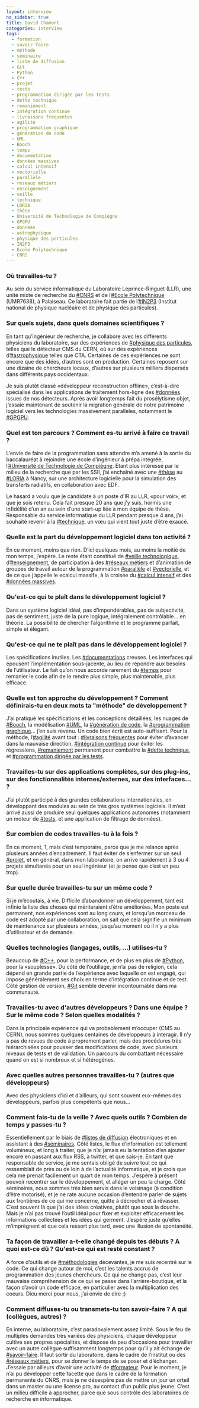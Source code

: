 ```yaml
---
layout: interview
no_sidebar: true
title: David Chamont
categories: interview
tags:
  - formation
  - savoir-faire
  - méthode
  - séminaire
  - liste de diffusion
  - Git
  - Python
  - C++
  - projet
  - tests
  - programmation dirigée par les tests
  - dette technique
  - remaniement
  - intégration continue
  - livraisons fréquentes
  - agilité
  - programmation graphique
  - génération de code
  - UML
  - Booch
  - temps
  - documentation
  - données massives
  - calcul intensif
  - vectorielle
  - parallèle
  - réseaux métiers
  - enseignement
  - veille
  - technique
  - LORIA
  - thèse
  - Université de Technologie de Compiègne
  - GPGPU
  - données
  - astrophysique
  - physique des particules
  - IN2P3
  - Ecole Polytechnique
  - CNRS
---
```

### Où travailles-tu ?

Au sein du service informatique du Laboratoire Leprince-Ringuet (LLR), une unité mixte de recherche du [#CNRS]({{site.url}}/tags/CNRS.html) et de l’[#Ecole Polytechnique]({{site.url}}/tags/Ecole%20Polytechnique.html) (UMR7638), à Palaiseau. Ce laboratoire fait partie de l’[#IN2P3]({{site.url}}/tags/IN2P3.html) (Institut national de physique nucléaire et de physique des particules).

### Sur quels sujets, dans quels domaines scientifiques ?

En tant qu’ingénieur de recherche, je collabore avec les différents physiciens du laboratoire, sur des expériences de [#physique des particules]({{site.url}}/tags/physique%20des%20particules.html), telles que le détecteur CMS du CERN, où sur des expériences d’[#astrophysique]({{site.url}}/tags/astrophysique.html) telles que CTA. Certaines de ces expériences ne sont encore que des idées, d’autres sont en production. Certaines reposent sur une dizaine de chercheurs locaux, d’autres sur plusieurs milliers dispersés dans différents pays occidentaux.

Je suis plutôt classé «développeur reconstruction offline», c’est-à-dire spécialisé dans les applications de traitement hors-ligne des [#données]({{site.url}}/tags/donn%c3%a9es.html) issues de nos détecteurs. Après avoir longtemps fait du prosélytisme objet, j’essaie maintenant de soutenir la migration générale de notre patrimoine logiciel vers les technologies massivement parallèles, notamment le [#GPGPU]({{site.url}}/tags/GPGPU.html).

### Quel est ton parcours ? Comment es-tu arrivé à faire ce travail ?

L’envie de faire de la programmation sans attendre m’a amené à la sortie du baccalauréat à rejoindre une école d’ingénieur à prépa intégrée, l’[#Université de Technologie de Compiègne]({{site.url}}/tags/Universit%c3%a9%20de%20Technologie%20de%20Compi%c3%a8gne.html). Etant plus intéressé par le milieu de la recherche que par les SSII, j’ai enchaîné avec une [#thèse]({{site.url}}/tags/th%c3%a8se.html) au [#LORIA]({{site.url}}/tags/LORIA.html) à Nancy, sur une architecture logicielle pour la simulation des transferts radiatifs, en collaboration avec EDF.

Le hasard a voulu que je candidate à un poste d’IR au LLR, «pour voir», et que je sois retenu. Cela fait presque 20 ans que j’y suis, hormis une infidélité d’un an au sein d’une start-up liée à mon équipe de thèse. Responsable du service informatique du LLR pendant presque 4 ans, j’ai souhaité revenir à la [#technique]({{site.url}}/tags/technique.html), un vœu qui vient tout juste d’être exaucé.

### Quelle est la part du développement logiciel dans ton activité ?

En ce moment, moins que rien. D’ici quelques mois, au moins la moitié de mon temps, j’espère. Le reste étant constitué de [#veille technologique]({{site.url}}/tags/veille.html), d’[#enseignement]({{site.url}}/tags/enseignement.html), de participation à des [#réseaux métiers]({{site.url}}/tags/r%c3%a9seaux%20m%c3%a9tiers.html) et d’animation de groupes de travail autour de la programmation [#parallèle]({{site.url}}/tags/parall%c3%a8le.html) et [#vectorielle]({{site.url}}/tags/vectorielle.html), et de ce que j’appelle le «calcul massif», à la croisée du [#calcul intensif]({{site.url}}/tags/calcul%20intensif.html) et des [#données massives]({{site.url}}/tags/donn%c3%a9es%20massives.html).

### Qu'est-ce qui te plaît dans le développement logiciel ?

Dans un système logiciel idéal, pas d’impondérables, pas de subjectivité, pas de sentiment, juste de la pure logique, intégralement contrôlable... en théorie. La possibilité de chercher l’algorithme et le programme parfait, simple et élégant.

### Qu'est-ce qui ne te plaît pas dans le développement logiciel ?

Les spécifications inutiles. Les [#documentations]({{site.url}}/tags/documentation.html) creuses. Les interfaces qui épousent l’implémentation sous-jacente, au lieu de répondre aux besoins de l’utilisateur. Le fait qu’on nous accorde rarement du [#temps]({{site.url}}/tags/temps.html) pour remanier le code afin de le rendre plus simple, plus maintenable, plus efficace.

### Quelle est ton approche du développement ? Comment définirais-tu en deux mots ta "méthode" de développement ?

J’ai pratiqué les spécifications et les conceptions détaillées, les nuages de [#Booch]({{site.url}}/tags/Booch.html), la modélisation [#UML]({{site.url}}/tags/UML.html), la [#génération de code]({{site.url}}/tags/g%c3%a9n%c3%a9ration%20de%20code.html), la [#programmation graphique]({{site.url}}/tags/programmation%20graphique.html)... j’en suis revenu. Un code bien écrit est auto-suffisant. Pour la méthode, l’[#agilité]({{site.url}}/tags/agilit%c3%a9.html) avant tout : [#livraisons fréquentes]({{site.url}}/tags/livraisons%20fr%c3%a9quentes.html) pour éviter d’avancer dans la mauvaise direction, [#intégration continue]({{site.url}}/tags/int%c3%a9gration%20continue.html) pour éviter les régressions, [#remaniement]({{site.url}}/tags/remaniement.html) permanent pour combattre la [#dette technique]({{site.url}}/tags/dette%20technique.html), et [#programmation dirigée par les tests]({{site.url}}/tags/programmation%20dirig%c3%a9e%20par%20les%20tests.html).

### Travailles-tu sur des applications complètes, sur des plug-ins, sur des fonctionnalités internes/externes, sur des interfaces... ?

J’ai plutôt participé à des grandes collaborations internationales, en développant des modules au sein de très gros systèmes logiciels. Il m’est arrivé aussi de produire seul quelques applications autonomes (notamment un moteur de [#tests]({{site.url}}/tags/tests.html), et une application de filtrage de données).

### Sur combien de codes travailles-tu à la fois ?

En ce moment, 1, mais c’est temporaire, parce que je me relance après plusieurs années d’encadrement. Il faut éviter de s’enfermer sur un seul [#projet]({{site.url}}/tags/projet.html), et en général, dans mon laboratoire, on arrive rapidement à 3 ou 4 projets simultanés pour un seul ingénieur (et je pense que c’est un peu trop).

### Sur quelle durée travailles-tu sur un même code ?

Si je m’écoutais, à vie. Difficile d’abandonner un développement, tant est infinie la liste des choses qui mériteraient d’être améliorées. Mon poste est permanent, nos expériences sont au long cours, et lorsqu’un morceau de code est adopté par une collaboration, on sait que cela signifie un minimum de maintenance sur plusieurs années, jusqu’au moment où il n’y a plus d’utilisateur et de demande.

### Quelles technologies (langages, outils, ...) utilises-tu ?

Beaucoup de [#C++]({{site.url}}/tags/C%2b%2b.html), pour la performance, et de plus en plus de [#Python]({{site.url}}/tags/Python.html), pour la «souplesse». Du côté de l’outillage, je n’ai pas de religion, cela dépend en grande partie de l’expérience avec laquelle on est engagé, qui impose généralement ses choix en terme d’intégration continue et de test. Côté gestion de version, [#Git]({{site.url}}/tags/Git.html) semble devenir incontournable dans ma communauté.

### Travailles-tu avec d'autres développeurs ? Dans une équipe ? Sur le même code ? Selon quelles modalités ?

Dans la principale expérience qui va probablement m’occuper (CMS au CERN), nous sommes quelques centaines de développeurs à interagir. Il n’y a pas de revues de code à proprement parler, mais des procédures très hiérarchisées pour pousser des modifications de code, avec plusieurs niveaux de tests et de validation. Un parcours du combattant nécessaire quand on est si nombreux et si hétérogènes.

### Avec quelles autres personnes travailles-tu ? (autres que développeurs)

Avec des physiciens d’ici et d’ailleurs, qui sont souvent eux-mêmes des développeurs, parfois plus compétents que nous...

### Comment fais-tu de la veille ? Avec quels outils ? Combien de temps y passes-tu ?

Essentiellement par le biais de [#listes de diffusion]({{site.url}}/tags/liste%20de%20diffusion.html) électroniques et en assistant à des [#séminaires]({{site.url}}/tags/s%c3%a9minaire.html). Côté listes, le flux d’information est tellement volumineux, et long à traiter, que je n’ai jamais eu la tentation d’en ajouter encore en passant aux flux RSS, à twitter, et que sais-je. En tant que responsable de service, je me sentais obligé de suivre tout ce qui ressemblait de près ou de loin à de l’actualité informatique, et je crois que cela me prenait facilement un quart de mon temps. J’espère à présent pouvoir recentrer sur le développement, et alléger un peu la charge. Côté séminaires, nous sommes très bien servis dans le voisinage (à condition d’être motorisé), et je ne rate aucune occasion d’entendre parler de sujets aux frontières de ce qui me concerne, quitte à décrocher et à rêvasser. C’est souvent là que j’ai des idées créatives, plutôt que sous la douche. Mais je n’ai pas trouvé l’outil idéal pour fixer et exploiter efficacement les informations collectées et les idées qui germent. J’espère juste qu’elles m’imprègnent et que cela ressort plus tard, avec une illusion de spontanéité.

### Ta façon de travailler a-t-elle changé depuis tes débuts ? A quoi est-ce dû ? Qu'est-ce qui est resté constant ?

A force d’outils et de [#méthodologies]({{site.url}}/tags/m%c3%a9thode.html) décevantes, je me suis recentré sur le code. Ce qui change autour de moi, c’est les talents accrus de programmation des jeunes chercheurs. Ce qui ne change pas, c’est leur mauvaise compréhension de ce qui se passe dans l’arrière-boutique, et la façon d’avoir un code efficace, en particulier avec la multiplication des coeurs. Dieu merci pour nous, j’ai envie de dire ;)

### Comment diffuses-tu ou transmets-tu ton savoir-faire ? A qui (collègues, autres) ?

En interne, au laboratoire, c’est paradoxalement assez limité. Sous le feu de multiples demandes très variées des physiciens, chaque développeur cultive ses propres spécialités, et dispose de peu d’occasions pour travailler avec un autre collègue suffisamment longtemps pour qu’il y ait échange de [#savoir-faire]({{site.url}}/tags/savoir-faire.html). Il faut sortir du laboratoire, dans le cadre de l’institut ou des [#réseaux métiers]({{site.url}}/tags/r%c3%a9seaux%20m%c3%a9tiers.html), pour se donner le temps de se poser et d’échanger. J’essaie par ailleurs d’avoir une activité de [#formateur]({{site.url}}/tags/formation.html). Pour le moment, je n’ai pu développer cette facette que dans le cadre de la formation permanente du CNRS, mais je ne désespère pas de mettre un jour un orteil dans un master ou une license pro, au contact d’un public plus jeune. C’est un milieu difficile à approcher, parce que sous contrôle des laboratoires de recherche en informatique.


